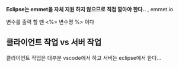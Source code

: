 **Eclipse는 emmet을 자체 지원 하지 않으므로 직접 깔아야 한다..** , emmet.io

변수를 출력 할 땐 \<\%\= 변수명 \%\>  이다


## 클라이언트 작업 vs 서버 작업 

클라이언트 작업은 대부분 vscode에서 하고 서버는 eclipse에서 한다...  


